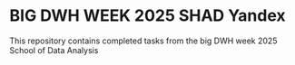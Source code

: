 # BIG DWH WEEK 2025 SHAD Yandex

This repository contains completed tasks from the big DWH week 2025 School of Data Analysis
